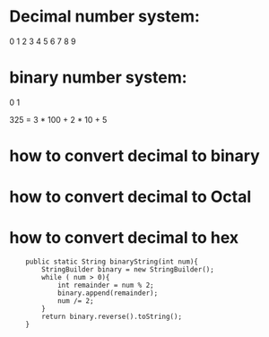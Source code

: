 
# Decimal number system: 
0 1 2 3 4 5 6 7 8 9

# binary number system:
0 1 

325 = 3 * 100 + 2 * 10 + 5

# how to convert decimal to binary

# how to convert decimal to Octal

# how to convert decimal to hex

```
    public static String binaryString(int num){
        StringBuilder binary = new StringBuilder();
        while ( num > 0){
            int remainder = num % 2;
            binary.append(remainder);
            num /= 2;
        }
        return binary.reverse().toString();
    }
```